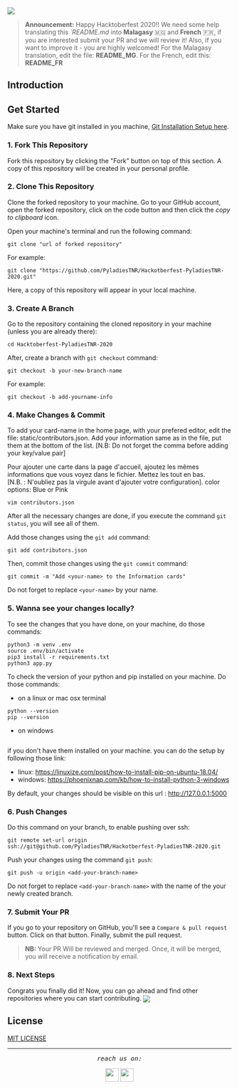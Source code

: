 <img height=auto width=auto src="https://github.com/Mahalinoro/Hackotberfest-PyladiesTNR-2020/blob/main/public/main.png">

> **Announcement:** Happy Hacktoberfest 2020!! We need some help translating this *`*README.md** into **Malagasy** :madagascar: and **French** :fr:, if you are interested submit your PR and we will review it! Also, if you want to improve it - you are highly welcomed! For the Malagasy translation, edit the file: **README_MG**. For the French, edit this: **README_FR** 

## Introduction

## Get Started
Make sure you have git installed in you machine, [Git Installation Setup here](https://help.github.com/articles/set-up-git/).

### 1. Fork This Repository
Fork this repository by clicking the "Fork" button on top of this section.
A copy of this repository will be created in your personal profile.

### 2. Clone This Repository
Clone the forked repository to your machine. Go to your GitHub account, open the forked repository, click on the code button and then click the _copy to clipboard_ icon.

Open your machine's terminal and run the following command:

```
git clone "url of forked repository"
```

For example:

```
git clone "https://github.com/PyladiesTNR/Hackotberfest-PyladiesTNR-2020.git"
```
Here, a copy of this repository will appear in your local machine.

### 3. Create A Branch
Go to the repository containing the cloned repository in your machine (unless you are already there):
```
cd Hacktoberfest-PyladiesTNR-2020
```

After, create a branch with `git checkout` command:

```
git checkout -b your-new-branch-name
```

For example:
```
git checkout -b add-yourname-info
```
### 4. Make Changes & Commit
To add your card-name in the home page, with your prefered editor, edit the
file: static/contributors.json. Add your information same as in the file, put them at the bottom of the list.  [N.B: Do not forget the comma before adding your key/value pair] 

Pour ajouter une carte dans la page d'accueil, ajoutez les mêmes informations que vous
voyez dans le fichier. Mettez les tout en bas.  
[N.B. : N'oubliez pas la virgule avant d'ajouter votre configuration].
color options: Blue or Pink



```
vim contributors.json
````
After all the necessary changes are done, if you execute the command `git status`, you will see all of them.

Add those changes using the `git add` command:

```
git add contributors.json
```
Then, commit those changes using the `git commit` command:

```
git commit -m "Add <your-name> to the Information cards"
```
Do not forget to replace `<your-name>` by your name.

### 5. Wanna see your changes locally?
To see the changes that you have done, on your machine, do those commands:
```
python3 -m venv .env
source .env/bin/activate
pip3 install -r requirements.txt
python3 app.py
```
To check the version of your python and pip installed on your machine. Do those
commands:
- on a linux or mac osx terminal
```
python --version
pip --version
```
- on windows
```
```
if you don't have them installed on your machine. you can do the setup by following those link:
- linux: https://linuxize.com/post/how-to-install-pip-on-ubuntu-18.04/
- windows: https://phoenixnap.com/kb/how-to-install-python-3-windows

By default, your changes should be visible on this url : http://127.0.0.1:5000 
### 6. Push Changes
Do this command on your branch, to enable pushing over ssh:
```
git remote set-url origin ssh://git@github.com/PyladiesTNR/Hackotberfest-PyladiesTNR-2020.git
```
Push your changes using the command `git push`:

```
git push -u origin <add-your-branch-name>
```

Do not forget to replace `<add-your-branch-name>` with the name of the your newly created branch.
### 7. Submit Your PR 
If you go to your repository on GitHub, you'll see a `Compare & pull request` button. Click on that button.
Finally, submit the pull request.
> **NB:** Your PR Will be reviewed and merged. Once, it will be merged, you will receive a notification by email.

### 8. Next Steps
Congrats you finally did it! Now, you can go ahead and find other repositories where you can start contributing.
<img align='center' height=auto width=auto src="https://media.giphy.com/media/3otPoS81loriI9sO8o/giphy.gif">

## License
[MIT LICENSE](https://github.com/PyladiesTNR/Hackotberfest-PyladiesTNR-2020/blob/main/LICENSE)


<hr></hr>      
<p align=center>
  <samp align=center><i>reach us on:</i></samp>
</p>

<p align=center>
  <a href="https://web.facebook.com/djangogirlsTNR"><img margin-right=20 height=30 width=30 src="https://github.com/Mahalinoro/Hackotberfest-PyladiesTNR-2020/blob/main/public/facebook.png"></a>
  <a href="https://twitter.com/PyladiesTNR"><img height=30 width=30 src="https://github.com/Mahalinoro/Hackotberfest-PyladiesTNR-2020/blob/main/public/twitterlight.png"></a>
</p>
